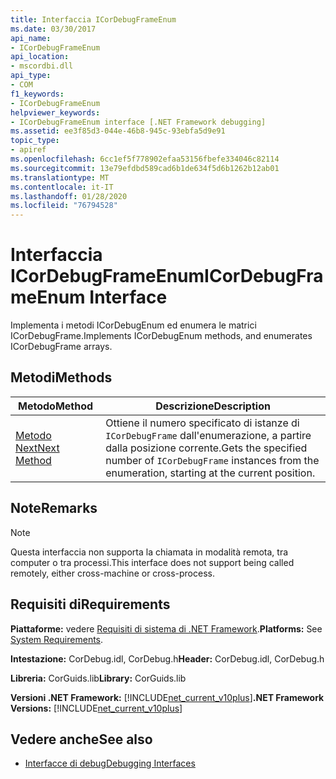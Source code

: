 ```yaml
---
title: Interfaccia ICorDebugFrameEnum
ms.date: 03/30/2017
api_name:
- ICorDebugFrameEnum
api_location:
- mscordbi.dll
api_type:
- COM
f1_keywords:
- ICorDebugFrameEnum
helpviewer_keywords:
- ICorDebugFrameEnum interface [.NET Framework debugging]
ms.assetid: ee3f85d3-044e-46b8-945c-93ebfa5d9e91
topic_type:
- apiref
ms.openlocfilehash: 6cc1ef5f778902efaa53156fbefe334046c82114
ms.sourcegitcommit: 13e79efdbd589cad6b1de634f5d6b1262b12ab01
ms.translationtype: MT
ms.contentlocale: it-IT
ms.lasthandoff: 01/28/2020
ms.locfileid: "76794528"
---
```

# <a name="icordebugframeenum-interface"></a><span data-ttu-id="432d9-102">Interfaccia ICorDebugFrameEnum</span><span class="sxs-lookup"><span data-stu-id="432d9-102">ICorDebugFrameEnum Interface</span></span>

<span data-ttu-id="432d9-103">Implementa i metodi ICorDebugEnum ed enumera le matrici ICorDebugFrame.</span><span class="sxs-lookup"><span data-stu-id="432d9-103">Implements ICorDebugEnum methods, and enumerates ICorDebugFrame arrays.</span></span>  
  
## <a name="methods"></a><span data-ttu-id="432d9-104">Metodi</span><span class="sxs-lookup"><span data-stu-id="432d9-104">Methods</span></span>  
  
|<span data-ttu-id="432d9-105">Metodo</span><span class="sxs-lookup"><span data-stu-id="432d9-105">Method</span></span>|<span data-ttu-id="432d9-106">Descrizione</span><span class="sxs-lookup"><span data-stu-id="432d9-106">Description</span></span>|  
|------------|-----------------|  
|[<span data-ttu-id="432d9-107">Metodo Next</span><span class="sxs-lookup"><span data-stu-id="432d9-107">Next Method</span></span>](icordebugframeenum-next-method.md)|<span data-ttu-id="432d9-108">Ottiene il numero specificato di istanze di `ICorDebugFrame` dall'enumerazione, a partire dalla posizione corrente.</span><span class="sxs-lookup"><span data-stu-id="432d9-108">Gets the specified number of `ICorDebugFrame` instances from the enumeration, starting at the current position.</span></span>|  
  
## <a name="remarks"></a><span data-ttu-id="432d9-109">Note</span><span class="sxs-lookup"><span data-stu-id="432d9-109">Remarks</span></span>  
  
> [!NOTE]
> <span data-ttu-id="432d9-110">Questa interfaccia non supporta la chiamata in modalità remota, tra computer o tra processi.</span><span class="sxs-lookup"><span data-stu-id="432d9-110">This interface does not support being called remotely, either cross-machine or cross-process.</span></span>  
  
## <a name="requirements"></a><span data-ttu-id="432d9-111">Requisiti di</span><span class="sxs-lookup"><span data-stu-id="432d9-111">Requirements</span></span>  
 <span data-ttu-id="432d9-112">**Piattaforme:** vedere [Requisiti di sistema di .NET Framework](../../../../docs/framework/get-started/system-requirements.md).</span><span class="sxs-lookup"><span data-stu-id="432d9-112">**Platforms:** See [System Requirements](../../../../docs/framework/get-started/system-requirements.md).</span></span>  
  
 <span data-ttu-id="432d9-113">**Intestazione:** CorDebug.idl, CorDebug.h</span><span class="sxs-lookup"><span data-stu-id="432d9-113">**Header:** CorDebug.idl, CorDebug.h</span></span>  
  
 <span data-ttu-id="432d9-114">**Libreria:** CorGuids.lib</span><span class="sxs-lookup"><span data-stu-id="432d9-114">**Library:** CorGuids.lib</span></span>  
  
 <span data-ttu-id="432d9-115">**Versioni .NET Framework:** [!INCLUDE[net_current_v10plus](../../../../includes/net-current-v10plus-md.md)]</span><span class="sxs-lookup"><span data-stu-id="432d9-115">**.NET Framework Versions:** [!INCLUDE[net_current_v10plus](../../../../includes/net-current-v10plus-md.md)]</span></span>  
  
## <a name="see-also"></a><span data-ttu-id="432d9-116">Vedere anche</span><span class="sxs-lookup"><span data-stu-id="432d9-116">See also</span></span>

- [<span data-ttu-id="432d9-117">Interfacce di debug</span><span class="sxs-lookup"><span data-stu-id="432d9-117">Debugging Interfaces</span></span>](debugging-interfaces.md)
